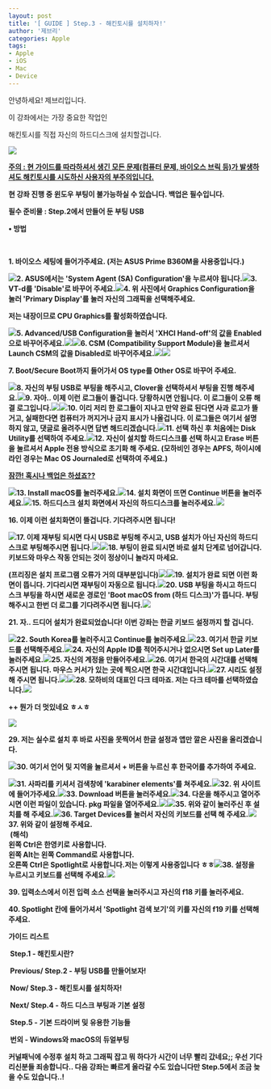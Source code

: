 ```yaml
---
layout: post
title: '[ GUIDE ] Step.3 - 해킨토시를 설치하자!'
author: '제브리'
categories: Apple
tags:
- Apple
- iOS
- Mac
- Device
---
```



<script> location.href='https://cafe.naver.com/develoid/837337' ; </script>

<p><span>안녕하세요! 제브리입니다.</span></p><p><span>이 강좌에서는 가장 중요한 작업인</span><span>&nbsp;</span></p><p><span>해킨토시를 직접 자신의 하드디스크에 설치할겁니다.</span></p><p><span><b></span></p><p><span><img src="https://cafeptthumb-phinf.pstatic.net/MjAxODExMTBfMTg3/MDAxNTQxODQzNzExOTI3.6exgSM90Ni7eKRTxlDVqrY-Yd1C-jC6AilUj7QDfvMQg.lnURjy8GZFiWJHJxR7b4QAf-gGSgfsjNjqfptyn5_bog.PNG.xeonbladet/%EB%8B%A4%EC%9A%B4%EB%A1%9C%EB%93%9C.png?type=w740"><b></span></p><p><span><b></span></p><p><span><b><u></u></b></span><span><b><u>주의 : 현 가이드를 따라하셔서 생긴 모든 문제(컴퓨터 문제, 바이오스 브릭 등)가 발생하셔도 해킨토시를 시도하신 사용자의 부주의입니다.</u></b></span>&nbsp;</p><p><b></p><p><b><span>현 강좌 진행 중 윈도우 부팅이 불가능하실 수 있습니다. 백업은 필수입니다.</span></b></p><p><span><b>필수 준비물 : Step.2에서 만들어 둔 부팅 USB</span></p><p><span><b></span></p><p><span><span><span><b><span>• 방법</span></b></span></span></span></p><p>&nbsp;</p><p>1. 바이오스 세팅에 들어가주세요. (저는 ASUS Prime B360M을 사용중입니다.)</p><p><img src="https://cafeptthumb-phinf.pstatic.net/MjAxODEyMDhfMjU0/MDAxNTQ0MjcwMjYwMDYw.11zb9-7gedVB9ccI50deB25Bha9NnB_elFKgPo7OQOEg.ObpJVgzHQqTE_Pxqk7fbItGRFqx4cUTDTX-qQ4YEB2sg.JPEG.xeonbladet/20181122_233704.jpg?type=w740"><b><b>2. ASUS에서는 'System Agent (SA) Configuration'을 누르셔야 됩니다.<b><b><img src="https://cafeptthumb-phinf.pstatic.net/MjAxODEyMDhfMjcw/MDAxNTQ0MjcwMjYwNDg0.lNcGZ_ibL5JObFbHriJYoPBTGhP9gp31jm0-dhpcT7Yg.CAqCTdyDimoQaSTVEQl5mPE7RoCO3NQ_m9mrMfuKd2wg.JPEG.xeonbladet/20181122_234007.jpg?type=w740"><b><b>3. VT-d를 'Disable'로 바꾸어 주세요.<b><b><img src="https://cafeptthumb-phinf.pstatic.net/MjAxODEyMDhfNTIg/MDAxNTQ0MjcwMjYwODA0.4rAK3UFSqyRChjaTgLog-nkqPuouYg7qLNlA-9jkNAAg.AtLIYiyxBNTRnRzrmTxltses43SEkQOhbwyAdebiCqcg.JPEG.xeonbladet/20181122_234025.jpg?type=w740"><b><b>4. 위 사진에서 Graphics Configuration을 눌러 'Primary Display'를 눌러 자신의 그래픽을 선택해주세요.</p><p>저는 내장이므로 CPU Graphics를 활성화하였습니다.</p><p><b><img src="https://cafeptthumb-phinf.pstatic.net/MjAxODEyMDhfMTk1/MDAxNTQ0MjcwMjYxMDQ2.I0BoYQ52c5ZxJvpf5fQcqyTQE-wHKrWbq6D-UXQq_FAg.FNO-LY7Z86iaG8GB53KtBL5Pgr8WIefbLfyJuajSYrAg.JPEG.xeonbladet/20181122_234047.jpg?type=w740"><b><b>5. Advanced/USB Configuration을 눌러서 'XHCI Hand-off'의 값을 Enabled으로 바꾸어주세요.<b><b><img src="https://cafeptthumb-phinf.pstatic.net/MjAxODEyMDhfMjUz/MDAxNTQ0MjcwMjYxMzc4.Av74ZKg9R9vizbEsXmixpozMFUuYl2exP9OyuvmomLQg.nw0syWdUPRD5GYZMzTAaKBUuJQ0oM131Vm4XBkKWvjog.JPEG.xeonbladet/20181122_234053.jpg?type=w740"><b><b><img src="https://cafeptthumb-phinf.pstatic.net/MjAxODEyMDhfNiAg/MDAxNTQ0MjcwMjYxNjE0.sJ51Q9oaHYUG6d8c7OVChWEYJ6MMBakUI5Ff8Dl-xIEg.8CvUORl__5RDEMdPlU8GHNXlpv-ofUz5yobMC4ajzssg.JPEG.xeonbladet/20181122_234120.jpg?type=w740"><b><b>6. CSM (Compatibility Support Module)을 눌르셔서 Launch CSM의 값을 Disabled로 바꾸어주세요.<b><b><img src="https://cafeptthumb-phinf.pstatic.net/MjAxODEyMDhfODgg/MDAxNTQ0MjcwMjYxODc1.n-EZtBLBrMPuOhBMJS3ZLMqK9MN5PEnxqLwD1VD7i8cg.jJQZXlAZQMOiam_HONJrJscld8VpORI_HI3zqkR9ZUIg.JPEG.xeonbladet/20181122_234127.jpg?type=w740"><b><b><img src="https://cafeptthumb-phinf.pstatic.net/MjAxODEyMDhfMjM4/MDAxNTQ0MjcwMjYyMjA3.siNFPtMLggeGi9vrEoxA6-uPr8ogZ8IMdWvGR_qiBc0g.Cv2TUU72eQUFF7Jyfti0OZQJWs7Negy0o2O5XEcG4xQg.JPEG.xeonbladet/20181122_234155.jpg?type=w740"><b></p><p><b></p><p>7. Boot/Secure Boot까지 들어가서 OS type를 Other OS로 바꾸어 주세요.</p><p><b></p><p><span><img src="https://cafeptthumb-phinf.pstatic.net/MjAxODEyMDhfMTAy/MDAxNTQ0MjcwOTUwNzEz.s-OawVrdTvDFXENZaBlh0OaocMkVj0E8v5UbrvsVSnog.Td-9EgdRg9q0x_1mxUOwZYx-4jhkdfuxVvLYBKSdJEgg.JPEG.xeonbladet/20181122_234345.jpg?type=w740"></span><b><b><span>8. 자신의 부팅 USB로 부팅을 해주시고, Clover을 선택하셔서 부팅을 진행 해주세요.</span><b><b><span><img src="https://cafeptthumb-phinf.pstatic.net/MjAxODEyMDhfMjEg/MDAxNTQ0MjcwOTUxMTI2.NHvRhQ9jIgrNNDNCwHtzNvGIM0VddaKcirXI3XXW_nEg.YrT-wuge0OdaBbaV0Yv44hM_xpE6oGgetT_v1mMg5Pog.JPEG.xeonbladet/20181122_234359.jpg?type=w740"></span><b><b><span>9. 자아.. 이제 이런 로그들이 뜰겁니다. 당황하시면 안됩니다. 이 로그들이 오류 해결 로그입니다.</span><b><b><span><img src="https://cafeptthumb-phinf.pstatic.net/MjAxODEyMDhfMTYx/MDAxNTQ0MjcwOTUxNDE5.DwMOZc6g3Fc2gcsuKV4ecgYZspUQSKxQUnmVwgUf9B8g.EoWk5EJ-bBIdUvn7ImUQsOMezLcJmERFJnPdxif1jnog.JPEG.xeonbladet/20181122_234403.jpg?type=w740"></span><b><b><span><img src="https://cafeptthumb-phinf.pstatic.net/MjAxODEyMDhfMjMw/MDAxNTQ0MjcwOTUxNzY1.mSNvcVsNtHgbtzRkEDu5Og1qLftB7_0RrVnufke2F_8g.Hdjd6gcrbh8V3OzpCQFjdmISO8fKy-sNXgSsqsYd-vQg.JPEG.xeonbladet/20181122_234419.jpg?type=w740"></span><b><b><span>10. 이리 저리 한 로그들이 지나고 만약 완료 된다면 사과 로고가 뜰거고, 실패한다면 컴퓨터가 꺼지거나 금지 표시가 나올겁니다. 이 로그들은 여기서 설명하지 않고, 댓글로 올려주시면 답변 해드리겠습니다.</span><b><b><span><img src="https://cafeptthumb-phinf.pstatic.net/MjAxODEyMDhfMjI4/MDAxNTQ0MjcwOTUyMDQ1.9qBONl8UBSmfgETohYTmASP_wjdk8NrElgP-VbCcmssg.GfzkTsXQNL05o7fMiV7e1IjsYtjyQEnGUOU-R0pEfgMg.JPEG.xeonbladet/20181126_221424.jpg?type=w740"></span><b><b><span>11. 선택 하신 후 처음에는 Disk Utility를 선택하여 주세요.</span><b><b><span><img src="https://cafeptthumb-phinf.pstatic.net/MjAxODEyMDhfMTEw/MDAxNTQ0MjcwOTUyMzU2.lP80CvXxagq4SnHTjM1xg1R5LypoRwbHmpZK0_-u7NMg.HVjj3rlq-zACQiEQHRX-0xW4xSlYd7Xv3VNR4hwW_qAg.JPEG.xeonbladet/20181126_221501.jpg?type=w740"></span><b><b><span>12. 자신이 설치할 하드디스크를 선택 하시고 Erase 버튼을 눌르셔서 Apple 전용 방식으로 초기화 해 주세요. (모하비인 경우는 APFS, 하이시에라인 경우는 Mac OS Journaled로 선택하여 주세요.)</span></p><p><span><b></span></p><p><span><b><u><span>잠깐! 혹시나 백업은 하셨죠??</span></u></b></span></p><p><span><b></span></p><p><span><img src="https://cafeptthumb-phinf.pstatic.net/MjAxODEyMDhfMTQ0/MDAxNTQ0MjcwOTUyNTc2.HlcWl6mukg2Za63sF4769iuJLTvwUJtxpivODbCvWb0g.G1zO76ix4zidm688NKm-MyX4CQR1YFo2c9aOOaDGwy8g.JPEG.xeonbladet/20181126_221540.jpg?type=w740"></span><b><b>13. Install macOS를 눌러주세요.<b><b><span><img src="https://cafeptthumb-phinf.pstatic.net/MjAxODEyMDhfMjk0/MDAxNTQ0MjcwOTUyODA2.eYEx_l-g5j5soJMVfxcq2hFXPf78ekiCMe2N0eC2iAYg.v91vah7QNMlnEinbJHH8KBFZa-25yfXZDU26ASfvD3Ag.JPEG.xeonbladet/20181126_221553.jpg?type=w740"></span><b><b>14. 설치 화면이 뜨면 Continue 버튼을 눌러주세요.<b><b><span><img src="https://cafeptthumb-phinf.pstatic.net/MjAxODEyMDhfNTAg/MDAxNTQ0MjcwOTUzMDIz.PLkKRcCUKC70JnUXQr0cGMVBoqndOvx_Gwgt4L52yQ0g.LhB53YsiYcJMwdOvY71awwznVI8vF5BkZ8HmgtuacVUg.JPEG.xeonbladet/20181126_221601.jpg?type=w740"></span><b><b>15. 하드디스크 설치 화면에서 자신의 하드디스크를 눌러주세요.<b><b><span><img src="https://cafeptthumb-phinf.pstatic.net/MjAxODEyMDhfMjQ4/MDAxNTQ0MjcwOTUzMzkx.AFBc00QctuICaucYOLBfYODV0Wk1IEjFvq3YjQi9d_Ig.jZVXrwA5eSqtO6S3FB1SOgkity5CaiS63SbrsT4sMMMg.JPEG.xeonbladet/20181126_221605.jpg?type=w740"></span><b></p><p><b></p><p>16. 이제 이런 설치화면이 뜰겁니다. 기다려주시면 됩니다!</p><p><b></p><p><img src="https://cafeptthumb-phinf.pstatic.net/MjAxODEyMDhfMTE5/MDAxNTQ0MjcxNDY3NTY5.zbxs422MN_pDeT3_zY9h1CtQ5mofY4Yb6hxfPns4pI0g.d-nvtXfen2f40rQC1HMbsIAEFO9sCLbOw9l9TWJW_ocg.JPEG.xeonbladet/20181126_222038.jpg?type=w740"><b><b>17. 이제 재부팅 되시면 다시 USB로 부팅해 주시고, USB 설치가 아닌 자신의 하드디스크로 부팅해주시면 됩니다.<b><b><img src="https://cafeptthumb-phinf.pstatic.net/MjAxODEyMDhfMjQ3/MDAxNTQ0MjcxNDY3OTg0.Br7kSVhKK9MPV4VrzzoazGiclYSWdQ_Dj28aOXE5Qrkg.CV0ZUl5ayOshgZmGiEoFn1NJVZ8Kv-raxWnIQEfxMYog.JPEG.xeonbladet/20181126_222046.jpg?type=w740"><b><b><img src="https://cafeptthumb-phinf.pstatic.net/MjAxODEyMDhfMjc3/MDAxNTQ0MjcxNDY4Mzc5.NNK17G4aoX-W6oSyK4yBIdx0l4JYdTqZF2x99Z7cC_cg.LHsXoOldYPFKcQMU05LbUnEqRgvXcqpOx0tvpv_aDaQg.JPEG.xeonbladet/20181126_222210.jpg?type=w740"><b><b>18. 부팅이 완료 되시면 바로 설치 단계로 넘어갑니다. 키보드와 마우스 작동 안되는 것이 정상이니 놀라지 마세요.</p><p><b></p><p>(프리징은 설치 프로그램 오류가 거의 대부분입니다)<b><b><img src="https://cafeptthumb-phinf.pstatic.net/MjAxODEyMDhfMTk0/MDAxNTQ0MjcxNDY4NzU3.bp7Xa8hH4fC5lSDbqzTNudoBKcyGGfHr80suZiqZlakg.U0Dolgf-DhlcrMTcdzxi_IOjwyBMsYaK2BTnrJgzMbEg.JPEG.xeonbladet/20181126_223302.jpg?type=w740"><b><b><img src="https://cafeptthumb-phinf.pstatic.net/MjAxODEyMDhfOTkg/MDAxNTQ0MjcxNDY5MDUx.UQCiIAwE9zjIZhtHo8S1SBnUCsiCJ5Fe8Tw_8HrdsgUg.X2QE_WH-PsjWg8lTQtH-Vgi8dJwv2Fq291NePrl-PWkg.JPEG.xeonbladet/20181126_223314.jpg?type=w740"><b><b>19. 설치가 완료 되면 이런 화면이 뜹니다. 기다리시면 재부팅이 자동으로 됩니다.<b><b><img src="https://cafeptthumb-phinf.pstatic.net/MjAxODEyMDhfMTYz/MDAxNTQ0MjcxNDY5MzY5.0tIzJuu9aQYJ5GLdmMfxp1pSjA0lA87XqUjVV3q4deog.dTV4qvzrJypDfD6hyZZVhghfGL83bV34L0owv3d7srEg.JPEG.xeonbladet/20181126_223357.jpg?type=w740"><b><b>20. USB 부팅을 하시고 하드디스크 부팅을 하시면 새로운 경로인 'Boot macOS from (하드 디스크)'가 뜹니다. 부팅해주시고 한번 더 로그를 기다려주시면 됩니다.<b><b><img src="https://cafeptthumb-phinf.pstatic.net/MjAxODEyMDhfNjEg/MDAxNTQ0MjcxNDY5NjUx.KtaIWY3FCEv1rZzWYW3rCxtlKxidjlj8z4VLRzlixNkg.qkeDxajmJfaFq2mBFcq-OpMXxaaUIFGvrBe5zD_ROjIg.JPEG.xeonbladet/20181126_223548.jpg?type=w740"><b></p><p><b></p><p>21. 자.. 드디어 설치가 완료되었습니다! 이번 강좌는 한글 키보드 설정까지 할 겁니다.</p><p><b></p><p><img src="https://cafeptthumb-phinf.pstatic.net/MjAxODEyMDhfMjg5/MDAxNTQ0MjcxODgyMDQy.SLRMDxDPGYGKy3BXfYCxR0vmKad-H9WBfoKjuESfpz0g.4Jbib173NLYLpsjr4_iRPjPZseDD_xyAp3cKJRTB_S4g.JPEG.xeonbladet/20181126_223604.jpg?type=w740"><b><b>22. South Korea를 눌러주시고 Continue를 눌러주세요.<b><b><img src="https://cafeptthumb-phinf.pstatic.net/MjAxODEyMDhfNTkg/MDAxNTQ0MjcxODgyNTE5.mwa9F1hbiy5N7HNMpqzCazKQlfw96VyPA2hE9nlu1Ewg.DPspiEdL5PFi5gjBd6XYyOeTMbLkxwusnHnQor1jydkg.JPEG.xeonbladet/20181126_223608_001.jpg?type=w740"><b><b>23. 여기서 한글 키보드를 선택해주세요.<b><b><img src="https://cafeptthumb-phinf.pstatic.net/MjAxODEyMDhfMjQw/MDAxNTQ0MjcxODgyNzgx.bqtMCmJHiJ0v2m4A5opwOwV7ElhiIm2yIzty0w2d8ZAg.-76y3nma7phyAAqLOaEBqwIr0NlO7Z1CK85NP3eK9-8g.JPEG.xeonbladet/20181126_223617.jpg?type=w740"><b><b>24. 자신의 Apple ID를 적어주시거나 없으시면 Set up Later를 눌러주세요.<b><b><img src="https://cafeptthumb-phinf.pstatic.net/MjAxODEyMDhfMTk1/MDAxNTQ0MjcxODgzMDI5.MfrjGHM0s1kIBJ3H2Yx2h0szejXUMy4MI9_9qrbx-EUg.0tAXvQgs2EDARtbdXzAlTjuSo2GjvbXa6rNiTv3P7pwg.JPEG.xeonbladet/20181126_223628.jpg?type=w740"><b><b>25. 자신의 계정을 만들어주세요.<b><b><img src="https://cafeptthumb-phinf.pstatic.net/MjAxODEyMDhfMjM2/MDAxNTQ0MjcxODgzMzMy.ZNEMt5o3WBjfDBd3MlCFeu3e73mcgxkKACVipos_iCgg.tHbLgwecoFCabQ-Le3eTfSAacLNTGs9lfDIR-Xm8sFIg.JPEG.xeonbladet/20181126_223735_001.jpg?type=w740"><b><b>26. 여기서 한국의 시간대를 선택해주시면 됩니다. 마우스 커서가 있는 곳에 찍으시면 한국 시간대입니다.<b><b><img src="https://cafeptthumb-phinf.pstatic.net/MjAxODEyMDhfMTU1/MDAxNTQ0MjcxODgzNzA3.bbNOoKh-gJFr_vLac7gXMXHxYhjPqk5RoBXvUcSAynwg.tdqMaNy3us4YuXOviGCEr2TUHKvzfxOzZGH5LFyaAuEg.JPEG.xeonbladet/20181126_223745.jpg?type=w740"><b><b>27. 시리도 설정해 주시면 됩니다.<b><b><img src="https://cafeptthumb-phinf.pstatic.net/MjAxODEyMDhfMTky/MDAxNTQ0MjcxODg0MDg2.nX78OsjSOb7oST5ghKZmqHXG_f3EX3zRS0_jokqS7hMg.8SWrqwQONKA245Bcqmi_hgyvnz_G4Oa1dJiz-ykO38og.JPEG.xeonbladet/20181126_223753.jpg?type=w740"><b><b><img src="https://cafeptthumb-phinf.pstatic.net/MjAxODEyMDhfNjAg/MDAxNTQ0MjcxODg0NTE2.19CKJe8XawwDLVvNwUQglxgiaO7K00j43S3k8mMQOMkg.GNP6slu1maAdScptkvDhCxyE757tU2Uwj-66gGtWTTAg.JPEG.xeonbladet/20181126_223817.jpg?type=w740"><b><b>28. 모하비의 대표인 다크 테마죠. 저는 다크 테마를 선택하였습니다.<b><b><img src="https://cafeptthumb-phinf.pstatic.net/MjAxODEyMDhfNTQg/MDAxNTQ0MjcxODg0NzI0.lfWyVja-Zk6gGp6DzhLoR3zEDyYvgmsZfojXbLDYWcgg.KwzT6R1_g2wEqGZUpel4SgSXRYcNxzc9Bk7gkDkEGOwg.JPEG.xeonbladet/20181126_223821.jpg?type=w740"><b></p><p><b></p><p>++ 뭔가 더 멋있네요 ㅎㅅㅎ</p><p><b></p><p><img src="https://cafeptthumb-phinf.pstatic.net/MjAxODEyMDhfMjMx/MDAxNTQ0MjcyNjI3Mjg5.fhyUSOhnFgt6j1XErKQH_wdXdIZgLLjxGpeenZmzqOsg.TJEqOa7mij3OeNNnFN64l9s3b7oW8Hw0x8YybJYdyh8g.PNG.xeonbladet/%EC%8A%A4%ED%81%AC%EB%A6%B0%EC%83%B7_2018-12-08_%EC%98%A4%ED%9B%84_9.36.33.png?type=w740"><b></p><p><b></p><p>29. 저는 실수로 설치 후 바로 사진을 못찍어서 한글 설정과 앱만 깔은 사진을 올리겠습니다.</p><p><img src="https://cafeptthumb-phinf.pstatic.net/MjAxODEyMDhfMTEg/MDAxNTQ0MjcyNTcwNjQ0.zBljfonNa70_dMMfoIQT9bND385LbAA-7NhN0AGtaNkg.E1RhyESEeqB2SWcjjVDebrD1P_8f7jZTs_ulvY42qp4g.PNG.xeonbladet/%EC%8A%A4%ED%81%AC%EB%A6%B0%EC%83%B7_2018-11-26_%EC%98%A4%ED%9B%84_11.05.10.png?type=w740"><b><b>30. 여기서 언어 및 지역을 눌르셔서 + 버튼을 누르신 후 한국어를 추가하여 주세요.<b></p><div><b></div><img src="https://cafeptthumb-phinf.pstatic.net/MjAxODEyMDhfMjU3/MDAxNTQ0MjcyODY1NDkw.z_2Cj-hePewt7HCQA__23K03amj1I-wxJSxp5191QrIg.EuzG8913ZcEFFa-pLVZB57Dx3FUQxiJBYe0y9Q76wwYg.PNG.xeonbladet/%EC%8A%A4%ED%81%AC%EB%A6%B0%EC%83%B7_2018-11-26_%EC%98%A4%ED%9B%84_11.02.27.png?type=w740"><b><b><span>31. 사파리를 키셔서 검색창에 'karabiner elements'를 쳐주세요.</span><b><b><img src="https://cafeptthumb-phinf.pstatic.net/MjAxODEyMDhfMTYx/MDAxNTQ0MjcyODY1ODg5.2WYE1-RmNFn3JEsIKI8eQ8LRd-8fBIichmCw5LxjzdYg.7UHFdn5jDpJ_esKnpxGZm3geJAstnCcHY14cTASNQKAg.PNG.xeonbladet/%EC%8A%A4%ED%81%AC%EB%A6%B0%EC%83%B7_2018-11-26_%EC%98%A4%ED%9B%84_11.02.33.png?type=w740"><b><b><span>32. 위 사이트에 들어가주세요.</span><b><b><img src="https://cafeptthumb-phinf.pstatic.net/MjAxODEyMDhfNDMg/MDAxNTQ0MjcyODY2MzYx.8nWv7G24-mNmpNHUQjNqLw2UuYIHoG57FewFPDWgc-4g.7bIQMmv8M9k033hHHyIzfqtI4fCWLvRP9ZHdyEODZFYg.PNG.xeonbladet/%EC%8A%A4%ED%81%AC%EB%A6%B0%EC%83%B7_2018-11-26_%EC%98%A4%ED%9B%84_11.02.39.png?type=w740"><b><b><span>33. Download 버튼을 눌러주세요.</span><b><b><img src="https://cafeptthumb-phinf.pstatic.net/MjAxODEyMDhfODcg/MDAxNTQ0MjcyODY2NTY4.QScPCVpfaJa4bcyDfW-8lpQ5dc6KLlMevkYO8BwNmGUg.1bGlBCdsZIcywyG1d7w9ZwzAu2Jj1CYbCS3n3Qyp-V4g.PNG.xeonbladet/%EC%8A%A4%ED%81%AC%EB%A6%B0%EC%83%B7_2018-11-26_%EC%98%A4%ED%9B%84_11.02.50.png?type=w740"><b><b><span>34. 다운을 해주시고 열어주시면 이런 파일이 있습니다. pkg 파일을 열어주세요.</span><b><b><img src="https://cafeptthumb-phinf.pstatic.net/MjAxODEyMDhfMjky/MDAxNTQ0MjcyODY2OTA0.8PeznhZcxOy5Ce3iOzxWyMswvwcuiYuMQ-tEnE36EsAg.v9XDItyfEhSYlsJlktbDn_AcWUExNeVLPFjMHU9Cxakg.PNG.xeonbladet/%EC%8A%A4%ED%81%AC%EB%A6%B0%EC%83%B7_2018-11-26_%EC%98%A4%ED%9B%84_11.03.01.png?type=w740"><b><b><img src="https://cafeptthumb-phinf.pstatic.net/MjAxODEyMDhfOTEg/MDAxNTQ0MjcyODY3MTE4.64xt3BrA0bHVDbclU4uJo3buMpYdjGU29p5HYFnBjOUg.vHjdCvPMyrfhWGQ28OdP3jKhGT0C_4rKNvQr7_66kMAg.PNG.xeonbladet/%EC%8A%A4%ED%81%AC%EB%A6%B0%EC%83%B7_2018-11-26_%EC%98%A4%ED%9B%84_11.03.05.png?type=w740"><b><b><span>35. 위와 같이 눌러주신 후 설치를 해 주세요.</span><b><b><img src="https://cafeptthumb-phinf.pstatic.net/MjAxODEyMDhfMTgx/MDAxNTQ0MjcyODY3NDY1.qnHZfeqy8GEl6Xlgydk8YNUSt1LzIQlheO1ARWQh4ssg.gMl7ZTzUBS4SiPdsPXVSiVB8N3zesygfJgy7dvgsejsg.PNG.xeonbladet/%EC%8A%A4%ED%81%AC%EB%A6%B0%EC%83%B7_2018-11-26_%EC%98%A4%ED%9B%84_11.04.46.png?type=w740"><b><b><span>36. Target Devices를 눌러서 자신의 키보드를 선택 해 주세요.</span><b><b><img src="https://cafeptthumb-phinf.pstatic.net/MjAxODEyMDhfMjc2/MDAxNTQ0MjcyODY3OTMy.Y4IzAdMS-4tDkUynZfvK4Kd1kFcG7SdusA_U3o_e4Cgg.eCk1Kw5mqkL8JamMVnz_GiA2X5Bbr35xhnIw2XZblUMg.PNG.xeonbladet/%EC%8A%A4%ED%81%AC%EB%A6%B0%EC%83%B7_2018-11-26_%EC%98%A4%ED%9B%84_11.04.50.png?type=w740"><b><b><span>37. 위와 같이 설정해 주세요.</span><div><b></div><div>&nbsp;(해석)</div><div><b></div><div>왼쪽 Ctrl은 한영키로 사용합니다.</div><div>왼쪽 Alt는 왼쪽 Command로 사용합니다.</div><div>오른쪽 Ctrl은 Spotlight로 사용합니다.<b><b>저는 이렇게 사용중입니다 ㅎㅎ<b><b><img src="https://cafeptthumb-phinf.pstatic.net/MjAxODEyMDhfMjk2/MDAxNTQ0MjcyODY4MjIy.jrHTgRKh8tFqa45CviXTGkNBN1aOpWbgQrXHlOs3b2sg.JJSmhcBFQSjVyzsqcHVHx8CJkZunOdDSso9PGs5ptBQg.PNG.xeonbladet/%EC%8A%A4%ED%81%AC%EB%A6%B0%EC%83%B7_2018-11-26_%EC%98%A4%ED%9B%84_11.06.48_1.png?type=w740"><b><b><span>38. 설정을 누르시고 키보드를 선택해 주세요.</span><b><b><img src="https://cafeptthumb-phinf.pstatic.net/MjAxODEyMDhfMTU5/MDAxNTQ0MjcyODY4NTE3.IGFOz2xDH5g4lEs-crfIwLt2j_gHZgtThiWm1E3ozrMg.E1aWV6t2952Df4hT0IsixVdE1tQG6vpYxgaiERn7S0Yg.PNG.xeonbladet/%EC%8A%A4%ED%81%AC%EB%A6%B0%EC%83%B7_2018-11-26_%EC%98%A4%ED%9B%84_11.07.18.png?type=w740"><b><div><p><b></p><p>39. 입력소스에서 이전 입력 소스 선택을 눌러주시고 자신의 f18 키를 눌러주세요.</p><p><b></p><p>40. Spotlight 칸에 들어가셔서 'Spotlight 검색 보기'의 키를 자신의 f19 키를 선택해주세요.</p><p><b></p><p><b><span>가이드 리스트</span></b></p><p>&nbsp;<span>Step.1 - 해킨토시란?</span></p><p>&nbsp;<b>Previous</b><span>/</span><span>&nbsp;</span><span>Step.2 - 부팅 USB를 만들어보자!</span></p><p>&nbsp;<b>Now</b><span>/&nbsp;</span><span>Step.3 - 해킨토시를 설치하자!</span></p><p><span>&nbsp;</span><b>Next/&nbsp;</b><span>Step.4 - 하드 디스크 부팅과 기본 설정</span></p><p>&nbsp;<span>Step.5 - 기본 드라이버 및 유용한 기능들</span></p><p>&nbsp;번외 - Windows와 macOS의 듀얼부팅</p><p><b></p><p><span>커널패닉에 수정후 설치 하고 그래픽 잡고 뭐 하다가 시간이 너무 빨리 갔네요;; 우선 기다리신분들 죄송합니다.. 다음 강좌는 빠르게 올라갈 수도 있습니다만 Step.5에서 조금 늦을 수도 있습니다..!</span></p></div></div>
